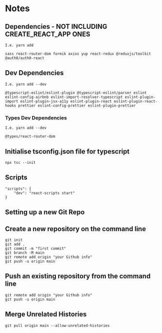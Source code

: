 # Notes

## Dependencies - NOT INCLUDING CREATE_REACT_APP ONES

    I.e. yarn add
    
    sass react-router-dom formik axios yup react-redux @reduxjs/toolkit @auth0/auth0-react

## Dev Dependencies

    I.e. yarn add --dev

    @typescript-eslint/eslint-plugin @typescript-eslint/parser eslint eslint-config-airbnb eslint-import-resolver-typescript eslint-plugin-import eslint-plugin-jsx-a11y eslint-plugin-react eslint-plugin-react-hooks prettier eslint-config-prettier eslint-plugin-prettier

### Types Dev Dependencies

    I.e. yarn add --dev

    @types/react-router-dom

## Initialise tsconfig.json file for typescript

    npx tsc --init

## Scripts

    "scripts": {
        "dev": "react-scripts start"
    }

## Setting up a new Git Repo

## Create a new repository on the command line

    git init
    git add .
    git commit -m "first commit"
    git branch -M main
    git remote add origin "your Github info"
    git push -u origin main

## Push an existing repository from the command line

    git remote add origin "your Github info"
    git push -u origin main

## Merge Unrelated Histories

    git pull origin main --allow-unrelated-histories
